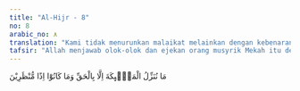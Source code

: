 ```yaml
---
title: "Al-Hijr - 8"
no: 8
arabic_no: ٨
translation: "Kami tidak menurunkan malaikat melainkan dengan kebenaran (untuk membawa azab) dan mereka ketika itu tidak diberikan penangguhan"
tafsir: "Allah menjawab olok-olok dan ejekan orang musyrik Mekah itu dengan ayat ini, bahwa Dia tidak akan menurunkan malaikat karena tidak ada hikmah dan faedahnya. Hal tersebut berarti seandainya pun Allah swt menurunkan para malaikat dari langit dan mengangkatnya sebagai rasul yang menyampaikan agama-Nya, hal itu tidak ada manfaatnya dan tidak akan dapat meyakinkan serta meluruskan akidah orang musyrik itu. Sebagaimana diketahui bahwa malaikat adalah makhluk yang gaib dan halus sehingga mata manusia tidak akan sanggup melihatnya. Seandainya Allah swt menghendaki dan menjadikan malaikat itu berbentuk manusia, sehingga mata manusia dapat melihatnya, kemudian Allah mengutusnya sebagai nabi dan rasul kepada mereka, malaikat itu makan dan minum seperti mereka, berjalan dan bergaul bersama mereka, maka akan timbul pula dalam pikiran mereka bahwa malaikat yang diberi tugas sebagai seorang rasul itu adalah manusia juga seperti mereka, bukan malaikat. Artinya, keraguan dalam diri mereka akan terus ada. Hal ini diterangkan dalam firman Allah swt:\n\nDan sekiranya rasul itu Kami jadikan (dari) malaikat, pastilah Kami jadikan dia (berwujud) laki-laki, dan (dengan demikian) pasti Kami akan menjadikan mereka tetap ragu sebagaimana kini mereka ragu. (al-An'am/6: 9)\n\nDari sikap dan cara mereka seperti yang dikemukakan dalam firman Allah di atas, terbuktilah bahwa sebenarnya hati mereka telah tertutup menerima kebenaran. Bukti apa pun yang dikemukakan kepada mereka, mereka tetap tidak akan beriman, Allah swt berfirman:\n\nDan sekalipun Kami benar-benar menurunkan malaikat kepada mereka, dan orang yang telah mati berbicara dengan mereka dan Kami kumpulkan (pula) di hadapan mereka segala sesuatu (yang mereka inginkan), mereka tidak juga akan beriman, kecuali jika Allah menghendaki. Tapi kebanyakan mereka tidak mengetahui (arti kebenaran). (al-An'am/6: 111)\n\nKarena sikap mereka yang demikian itu, maka Allah memberikan peringatan keras kepada mereka bahwa jika ada malaikat yang diturunkan, maka itu merupakan tanda bahwa mereka akan ditimpa malapetaka yang besar, dan dihancurleburkan sehingga riwayat mereka akan berakhir. Ketentuan ini sesuai dengan sunatullah yang telah berlaku bagi umat-umat terdahulu yang telah memperolok-olokkan para rasul Allah yang telah diutus kepada mereka. Sebelum azab ditimpakan, diutuslah kepada mereka malaikat, seperti yang pernah terjadi pada kaum Luth, sebagaimana firman Allah swt:\n\nMereka (para malaikat) berkata, \"Wahai Lut! Sesungguhnya kami adalah para utusan Tuhanmu, mereka tidak akan dapat mengganggu kamu, sebab itu pergilah beserta keluargamu pada akhir malam dan jangan ada seorang pun di antara kamu yang menoleh ke belakang, kecuali istrimu. Sesungguhnya dia (juga) akan ditimpa (siksa) yang menimpa mereka. Sesungguhnya saat terjadinya siksa kepada mereka itu pada waktu subuh. Bukankah subuh itu sudah dekat?\" (Hud/11: 81)\n\nMujahid dalam penafsiran ayat ini mengatakan bahwa Allah menurunkan malaikat hanya sebagai rasul Allah, tanda datangnya azab, atau pembawa azab Allah."
---
```


مَا نُنَزِّلُ الْمَلٰۤىِٕكَةَ اِلَّا بِالْحَقِّ وَمَا كَانُوْٓا اِذًا مُّنْظَرِيْنَ 
